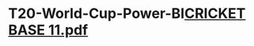 # T20-World-Cup-Power-BI[CRICKET BASE 11.pdf](https://github.com/user-attachments/files/17154734/CRICKET.BASE.11.pdf)
